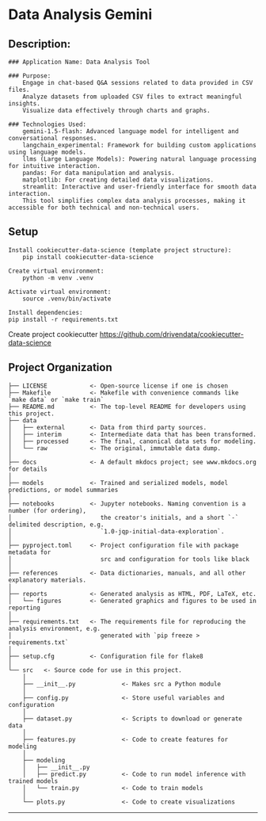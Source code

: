 # Data Analysis Gemini

## Description:
    ### Application Name: Data Analysis Tool

    ### Purpose:
        Engage in chat-based Q&A sessions related to data provided in CSV files.
        Analyze datasets from uploaded CSV files to extract meaningful insights.
        Visualize data effectively through charts and graphs.

    ### Technologies Used:
        gemini-1.5-flash: Advanced language model for intelligent and conversational responses.
        langchain_experimental: Framework for building custom applications using language models.
        llms (Large Language Models): Powering natural language processing for intuitive interaction.
        pandas: For data manipulation and analysis.
        matplotlib: For creating detailed data visualizations.
        streamlit: Interactive and user-friendly interface for smooth data interaction.
        This tool simplifies complex data analysis processes, making it accessible for both technical and non-technical users.

## Setup
    Install cookiecutter-data-science (template project structure):
        pip install cookiecutter-data-science

    Create virtual environment:
        python -m venv .venv

    Activate virtual environment:
        source .venv/bin/activate

    Install dependencies:
    pip install -r requirements.txt

Create project
cookiecutter https://github.com/drivendata/cookiecutter-data-science


## Project Organization

```
├── LICENSE            <- Open-source license if one is chosen
├── Makefile           <- Makefile with convenience commands like `make data` or `make train`
├── README.md          <- The top-level README for developers using this project.
├── data
│   ├── external       <- Data from third party sources.
│   ├── interim        <- Intermediate data that has been transformed.
│   ├── processed      <- The final, canonical data sets for modeling.
│   └── raw            <- The original, immutable data dump.
│
├── docs               <- A default mkdocs project; see www.mkdocs.org for details
│
├── models             <- Trained and serialized models, model predictions, or model summaries
│
├── notebooks          <- Jupyter notebooks. Naming convention is a number (for ordering),
│                         the creator's initials, and a short `-` delimited description, e.g.
│                         `1.0-jqp-initial-data-exploration`.
│
├── pyproject.toml     <- Project configuration file with package metadata for 
│                         src and configuration for tools like black
│
├── references         <- Data dictionaries, manuals, and all other explanatory materials.
│
├── reports            <- Generated analysis as HTML, PDF, LaTeX, etc.
│   └── figures        <- Generated graphics and figures to be used in reporting
│
├── requirements.txt   <- The requirements file for reproducing the analysis environment, e.g.
│                         generated with `pip freeze > requirements.txt`
│
├── setup.cfg          <- Configuration file for flake8
│
└── src   <- Source code for use in this project.
    │
    ├── __init__.py             <- Makes src a Python module
    │
    ├── config.py               <- Store useful variables and configuration
    │
    ├── dataset.py              <- Scripts to download or generate data
    │
    ├── features.py             <- Code to create features for modeling
    │
    ├── modeling                
    │   ├── __init__.py 
    │   ├── predict.py          <- Code to run model inference with trained models          
    │   └── train.py            <- Code to train models
    │
    └── plots.py                <- Code to create visualizations
```

--------